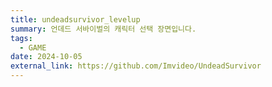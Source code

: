 ```yaml
---
title: undeadsurvivor_levelup
summary: 언데드 서바이벌의 캐릭터 선택 장면입니다.
tags:
  - GAME
date: 2024-10-05
external_link: https://github.com/Imvideo/UndeadSurvivor
---
```

